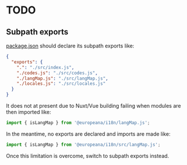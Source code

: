 # TODO

## Subpath exports

[package.json](package.json) should declare its subpath exports like:
```json
{
  "exports": {
    ".": "./src/index.js",
    "./codes.js": "./src/codes.js",
    "./langMap.js": "./src/langMap.js",
    "./locales.js": "./src/locales.js"
  }
}
```

It does not at present due to Nuxt/Vue building failing when modules are then
imported like:
```javascript
import { isLangMap } from '@europeana/i18n/langMap.js';
```

In the meantime, no exports are declared and imports are made like:
```javascript
import { isLangMap } from '@europeana/i18n/src/langMap.js';
```

Once this limitation is overcome, switch to subpath exports instead.
